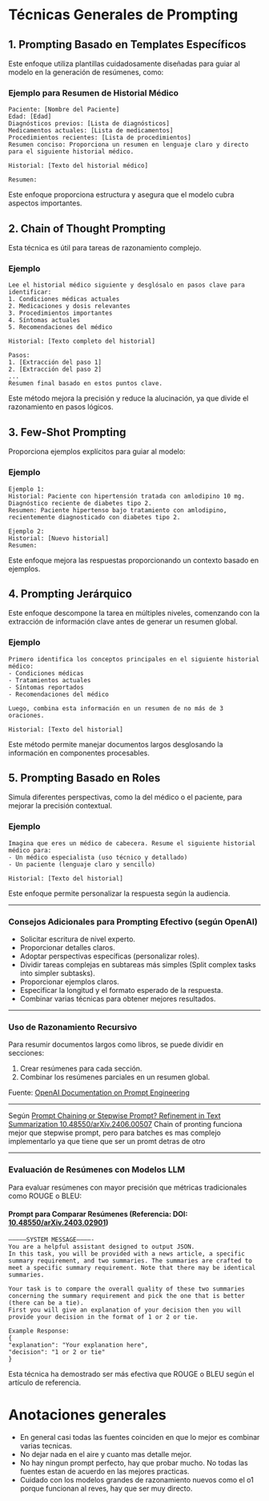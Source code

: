 # Técnicas Generales de Prompting

## 1. Prompting Basado en Templates Específicos

Este enfoque utiliza plantillas cuidadosamente diseñadas para guiar al modelo en la generación de resúmenes, como:

### Ejemplo para Resumen de Historial Médico

```plaintext
Paciente: [Nombre del Paciente]
Edad: [Edad]
Diagnósticos previos: [Lista de diagnósticos]
Medicamentos actuales: [Lista de medicamentos]
Procedimientos recientes: [Lista de procedimientos]
Resumen conciso: Proporciona un resumen en lenguaje claro y directo para el siguiente historial médico.

Historial: [Texto del historial médico]

Resumen:
```

Este enfoque proporciona estructura y asegura que el modelo cubra aspectos importantes.

## 2. Chain of Thought Prompting

Esta técnica es útil para tareas de razonamiento complejo.

### Ejemplo

```plaintext
Lee el historial médico siguiente y desglósalo en pasos clave para identificar:
1. Condiciones médicas actuales
2. Medicaciones y dosis relevantes
3. Procedimientos importantes
4. Síntomas actuales
5. Recomendaciones del médico

Historial: [Texto completo del historial]

Pasos:
1. [Extracción del paso 1]
2. [Extracción del paso 2]
...
Resumen final basado en estos puntos clave.
```

Este método mejora la precisión y reduce la alucinación, ya que divide el razonamiento en pasos lógicos.

## 3. Few-Shot Prompting

Proporciona ejemplos explícitos para guiar al modelo:

### Ejemplo

```plaintext
Ejemplo 1:
Historial: Paciente con hipertensión tratada con amlodipino 10 mg. Diagnóstico reciente de diabetes tipo 2.
Resumen: Paciente hipertenso bajo tratamiento con amlodipino, recientemente diagnosticado con diabetes tipo 2.

Ejemplo 2:
Historial: [Nuevo historial]
Resumen:
```

Este enfoque mejora las respuestas proporcionando un contexto basado en ejemplos.

## 4. Prompting Jerárquico

Este enfoque descompone la tarea en múltiples niveles, comenzando con la extracción de información clave antes de generar un resumen global.

### Ejemplo

```plaintext
Primero identifica los conceptos principales en el siguiente historial médico:
- Condiciones médicas
- Tratamientos actuales
- Síntomas reportados
- Recomendaciones del médico

Luego, combina esta información en un resumen de no más de 3 oraciones.

Historial: [Texto del historial]
```

Este método permite manejar documentos largos desglosando la información en componentes procesables.

## 5. Prompting Basado en Roles

Simula diferentes perspectivas, como la del médico o el paciente, para mejorar la precisión contextual.

### Ejemplo

```plaintext
Imagina que eres un médico de cabecera. Resume el siguiente historial médico para:
- Un médico especialista (uso técnico y detallado)
- Un paciente (lenguaje claro y sencillo)

Historial: [Texto del historial]
```

Este enfoque permite personalizar la respuesta según la audiencia.

---

### Consejos Adicionales para Prompting Efectivo (según OpenAI)

- Solicitar escritura de nivel experto.
- Proporcionar detalles claros.
- Adoptar perspectivas específicas (personalizar roles).
- Dividir tareas complejas en subtareas más simples (Split complex tasks into simpler subtasks).
- Proporcionar ejemplos claros.
- Especificar la longitud y el formato esperado de la respuesta.
- Combinar varias técnicas para obtener mejores resultados.

---

### Uso de Razonamiento Recursivo

Para resumir documentos largos como libros, se puede dividir en secciones:

1. Crear resúmenes para cada sección.
2. Combinar los resúmenes parciales en un resumen global.

Fuente: [OpenAI Documentation on Prompt Engineering](https://platform.openai.com/docs/guides/prompt-engineering)

---

Según  [Prompt Chaining or Stepwise Prompt? Refinement in Text Summarization 10.48550/arXiv.2406.00507](https://arxiv.org/abs/2406.00507) Chain of pronting funciona mejor que stepwise prompt, pero para batches es mas complejo implementarlo ya que tiene que ser un promt detras de otro

---

### Evaluación de Resúmenes con Modelos LLM

Para evaluar resúmenes con mayor precisión que métricas tradicionales como ROUGE o BLEU:

#### Prompt para Comparar Resúmenes (Referencia: DOI: [10.48550/arXiv.2403.02901](https://doi.org/10.48550/arXiv.2403.02901))

```plaintext
————–SYSTEM MESSAGE————-
You are a helpful assistant designed to output JSON.
In this task, you will be provided with a news article, a specific summary requirement, and two summaries. The summaries are crafted to meet a specific summary requirement. Note that there may be identical summaries.

Your task is to compare the overall quality of these two summaries concerning the summary requirement and pick the one that is better (there can be a tie).
First you will give an explanation of your decision then you will provide your decision in the format of 1 or 2 or tie.

Example Response:
{
"explanation": "Your explanation here",
"decision": "1 or 2 or tie"
}
```

Esta técnica ha demostrado ser más efectiva que ROUGE o BLEU según el artículo de referencia.

# Anotaciones generales

- En general casi todas las fuentes coinciden en que lo mejor es combinar varias tecnicas.
- No dejar nada en el aire y cuanto mas detalle mejor.
- No hay ningun prompt perfecto, hay que probar mucho. No todas las fuentes estan de acuerdo en las mejores practicas.
- Cuidado con los modelos grandes de razonamiento nuevos como el o1 porque funcionan al reves, hay que ser muy directo.

